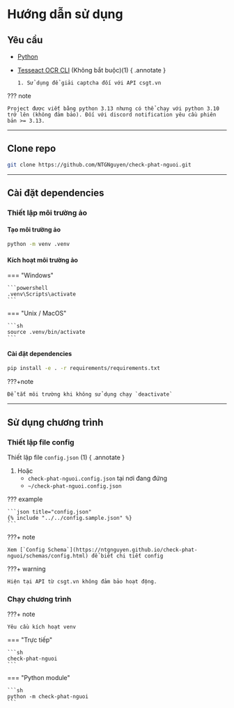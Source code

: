 # Hướng dẫn sử dụng

## Yêu cầu

- [Python](https://www.python.org/downloads/)
- [Tesseact OCR CLI](https://tesseract-ocr.github.io/tessdoc/Installation.html) (Không bắt buộc)(1)
  { .annotate }

      1. Sử dụng để giải captcha đối với API csgt.vn

??? note

    Project được viết bằng python 3.13 nhưng có thể chạy với python 3.10 trở lên (không đảm bảo). Đối với discord notification yêu cầu phiên bản >= 3.13.

---

## Clone repo

```sh
git clone https://github.com/NTGNguyen/check-phat-nguoi.git
```

---

## Cài đặt dependencies

### Thiết lập môi trường ảo

#### Tạo môi trường ảo

```sh
python -m venv .venv
```

#### Kích hoạt môi trường ảo

=== "Windows"

    ```powershell
    .venv\Scripts\activate
    ```

=== "Unix / MacOS"

    ```sh
    source .venv/bin/activate
    ```

#### Cài đặt dependencies

```sh
pip install -e . -r requirements/requirements.txt
```

???+note

    Để tắt môi trường khi không sử dụng chạy `deactivate`

---

## Sử dụng chương trình

### Thiết lập file config

Thiết lập file `config.json` (1)
{ .annotate }

1.  Hoặc
    - `check-phat-nguoi.config.json` tại nơi đang đứng
    - `~/check-phat-nguoi.config.json`

??? example

    ```json title="config.json"
    {% include "../../config.sample.json" %}
    ```

???+ note

    Xem [`Config Schema`](https://ntgnguyen.github.io/check-phat-nguoi/schemas/config.html) để biết chi tiết config

???+ warning

    Hiện tại API từ csgt.vn không đảm bảo hoạt động.

### Chạy chương trình

???+ note

    Yêu cầu kích hoạt venv

=== "Trực tiếp"

    ```sh
    check-phat-nguoi
    ```

=== "Python module"

    ```sh
    python -m check-phat-nguoi
    ```
